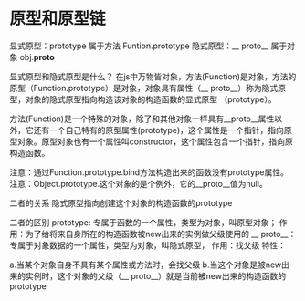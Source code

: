 # 原型和原型链

显式原型：prototype 属于方法 Funtion.prototype
隐式原型：__ proto__ 属于对象 obj.__proto__

显式原型和隐式原型是什么？
在js中万物皆对象，方法(Function)是对象，方法的原型（Function.prototype）是对象，对象具有属性（__ proto__）称为隐式原型，对象的隐式原型指向构造该对象的构造函数的显式原型 （prototype）。

方法(Function)是一个特殊的对象，除了和其他对象一样具有__proto__属性以外，它还有一个自己特有的原型属性(prototype)，这个属性是一个指针，指向原型对象。原型对象也有一个属性叫constructor，这个属性包含一个指针，指向原构造函数。

注意：通过Function.prototype.bind方法构造出来的函数没有prototype属性。
注意：Object.prototype.这个对象的是个例外，它的__proto__值为null。

二者的关系
隐式原型指向创建这个对象的构造函数的prototype

二者的区别
prototype:
专属于函数的一个属性，类型为对象，叫原型对象；
作用：为了给将来自身所在的构造函数被new出来的实例做父级使用的
__ proto__：
专属于对象数据的一个属性，类型为对象，叫隐式原型，
作用：找父级
特性：

a.当某个对象自身不具有某个属性或方法时，会找父级
b.当这个对象是被new出来的实例时，这个对象的父级（__ proto__）就是当前被new出来的构造函数的prototype